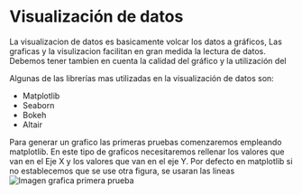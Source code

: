 # Visualización de datos

La visualizacion de datos es basicamente volcar los datos a gráficos, Las graficas y la visulizacion facilitan en gran medida la lectura de datos.
Debemos tener tambien en cuenta la calidad del gráfico y la utilización del 

Algunas de las librerías mas utilizadas en la visualización de datos son:

- Matplotlib
- Seaborn
- Bokeh
- Altair

Para generar un grafico las primeras pruebas comenzaremos empleando matplotlib.
En este tipo de graficos necesitaremos rellenar los valores que van en el Eje X
y los valores que van en el eje Y.
Por defecto en matplotlib si no establecemos que se use otra figura,
se usaran las lineas
![Imagen grafica primera prueba](/imagenes/lineas_matplotlib.png)